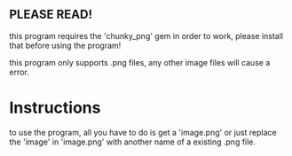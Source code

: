 ## PLEASE READ!
this program requires the 'chunky_png' gem in order to work, please install that before using the program!

this program only supports .png files, any other image files will cause a error.

# Instructions
to use the program, all you have to do is get a 'image.png' or just replace the 'image' in 'image.png' with another name of a existing .png file.
